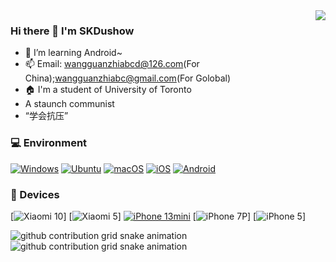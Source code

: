 <img align="right" src="https://github-readme-stats.vercel.app/api?username=Xpsoted&include_all_commits=true&show_icons=true&theme=buefy&count_private=true&hide_border=true" />

### Hi there 👋 I'm SKDushow
- 🌱 I’m learning Android~
- 📫 Email: wangguanzhiabcd@126.com(For China);wangguanzhiabc@gmail.com(For Golobal)
- 🏠 I'm a student of University of Toronto
- A staunch communist
- “学会抗压”

### 💻 Environment
[![Windows](https://img.shields.io/badge/Windows-00BBFF?style=flat-square&logo=Windows&logoColor=FFFFFF&labelColor=00BBFF)](https://www.microsoft.com/windows10)
[![Ubuntu](https://img.shields.io/badge/Ubuntu%2022%2e04-dd4814?style=flat-square&logo=ubuntu&logoColor=ffffff)](https://releases.ubuntu.com/22.04/)
[![macOS](https://img.shields.io/badge/macOS-4F4F4F?style=flat-square&logo=apple&logoColor=FFFFFF&labelColor=4F4F4F)](https://www.apple.com/macos/big-sur/)
[![iOS](https://img.shields.io/badge/iOS-4F4F4F?style=flat-square&logo=apple&logoColor=FFFFFF&labelColor=4F4F4F)](https://www.apple.com/ios/ios14/)
[![Android](https://img.shields.io/badge/Android-00C000?style=flat-square&logo=android&logoColor=FFFFFF&labelColor=00C000)](https://www.android.com/android-11/)

### 📱 Devices
[![Xiaomi 10](https://img.shields.io/badge/Xiaomi%2010-ED9121?style=flat-square&logo=xiaomi&logoColor=FFFFFF&labelColor=ED9121)]
[![Xiaomi 5](https://img.shields.io/badge/Xiaomi%205-ED9121?style=flat-square&logo=xiaomi&logoColor=FFFFFF&labelColor=ED9121)]
[![iPhone 13mini](https://img.shields.io/badge/iPhone%2013mini-4F4F4F?style=flat-square&logo=apple&logoColor=FFFFFF&labelColor=4F4F4F)](https://product.pconline.com.cn/mobile/apple/1083339.html)
[![iPhone 7P](https://img.shields.io/badge/iPhone%207P-4F4F4F?style=flat-square&logo=apple&logoColor=FFFFFF&labelColor=4F4F4F)]
[![iPhone 5](https://img.shields.io/badge/iPhone%205-4F4F4F?style=flat-square&logo=apple&logoColor=FFFFFF&labelColor=4F4F4F)]

![github contribution grid snake animation](https://github.com/xiaoleGun/xiaoleGun/raw/snake/github-contribution-grid-snake-dark.svg#gh-dark-mode-only)![github contribution grid snake animation](https://github.com/xiaoleGun/xiaoleGun/raw/snake/github-contribution-grid-snake.svg#gh-light-mode-only)
